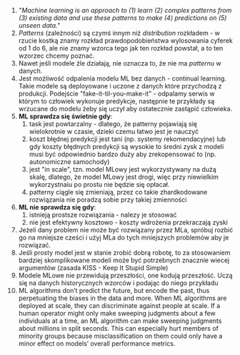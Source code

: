 1. "*Machine learning is an approach to (1) learn (2) complex patterns from (3) existing
data and use these patterns to make (4) predictions on (5) unseen data.*"
2. *Patterns* (zależności) są czymś innym niż *distribution* rozkładem - w rzucie kostką znamy rozkład prawdopodobieństwa wylosowania cyferek od 1 do 6, ale nie znamy wzorca tego jak ten rozkład powstał, a to ten wzorzec chcemy poznać.
3. Nawet jeśli modele źle działają, nie oznacza to, że nie ma *patternu* w danych.
4. Jest możliwość odpalenia modelu ML bez danych - continual learning. Takie modele są deployowane i uczone z danych które przychodzą z produkcji. 
   Podejście "fake-it-til-you-make-it" - odpalamy serwis w którym to człowiek wykonuje predykcje, następnie te przykłady są wrzucane do modelu żeby się uczył aby ostatecznie zastąpić człowieka.
5. **ML sprawdza się świetnie gdy**:
	1. task jest powtarzalny - dlatego, że patterny pojawiają się wielokrotnie w czasie, dzieki czemu łatwo jest je nauczyć
	2. koszt błędnej predykcji jest tani (np. systemy rekomendacyjne) lub gdy koszty błędnych predykcji są wysokie to średni zysk z modeli musi być odpowiednio bardzo duży aby zrekopensować to (np. autonomiczne samochody)
	3. jest "in scale", tzn. model MLowy jest wykorzystywany na dużą skalę, dlatego, że model MLowy jest drogi, więc przy niewielkim wykorzystnaiu po prostu nie będzie się opłacał.
	4. patterny ciągle się zmieniają, przez co takie zhardkodowane rozwiązania nie poradzą sobie przy takiej zmienności
6. **ML nie sprawdza się gdy**:
	1. istnieją prostsze rozwiązania - nalezy je stosować
	2. nie jest efektywny kosztowo - koszty wdrożenia przekraczają zyski
7. Jeżeli dany problem nie może być rozwiązany przez MLa, spróbuj rozbić go na mniejsze cześci i użyj MLa do tych mniejszych problemów aby je rozwiązać.
8. Jeśli prosty model jest w stanie zrobić dobrą robotę, to za stosowaniem bardziej skomplikowane modeli może być potrzebnych znacznie wiecej argumentów (zasada KISS - Keep It Stupid Simple)
9. Modele MLowe nie przewidują przeszłości, one kodują przeszłość. Uczą się na danych historycznych wzorców i podając do niego przykładu 
10. ML algorithms don’t predict the future, but encode the past, thus perpetuating the
biases in the data and more. When ML algorithms are deployed at scale, they can
discriminate against people at scale. If a human operator might only make sweeping
judgments about a few individuals at a time, an ML algorithm can make sweeping
judgments about millions in split seconds. This can especially hurt members of
minority groups because misclassification on them could only have a minor effect on
models’ overall performance metrics.
